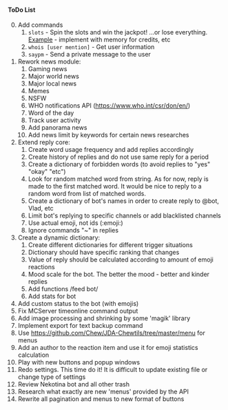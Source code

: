 #### ToDo List
0. Add commands
    1. `slots` - Spin the slots and win the jackpot! ...or lose everything. [Example](https://www.javacodegeeks.com/2014/08/programming-a-simple-slot-machine-game-using-java.html) - implement with memory for credits, etc
    1. `whois [user mention]` - Get user information
    1. `saypm` - Send a private message to the user
0. Rework news module:
    1. Gaming news
    1. Major world news
    1. Major local news
    1. Memes
    1. NSFW
    1. WHO notifications API (https://www.who.int/csr/don/en/)
    1. Word of the day
    1. Track user activity
    1. Add panorama news
    1. Add news limit by keywords for certain news researches
0. Extend reply core:
    1. Create word usage frequency and add replies accordingly
    1. Create history of replies and do not use same reply for a period
    1. Create a dictionary of forbidden words (to avoid replies to "yes" "okay" "etc")
    1. Look for random matched word from string. As for now, reply is made to the first matched word. It would be nice to reply to a random word from list of matched words.
    1. Create a dictionary of bot's names in order to create reply to @bot, Vlad, etc
    1. Limit bot's replying to specific channels or add blacklisted channels
    1. Use actual emoji, not ids (:emoji:)
    1. Ignore commands "~" in replies
0. Create a dynamic dictionary:
    1. Create different dictionaries for different trigger situations
    1. Dictionary should have specific ranking that changes
    1. Value of reply should be calculated according to amount of emoji reactions
    1. Mood scale for the bot. The better the mood - better and kinder replies
    1. Add functions /feed bot/
    1. Add stats for bot 
0. Add custom status to the bot (with emojis)
0. Fix MCServer timeonline command output
0. Add image processing and shrinking by some 'magik' library
0. Implement export for text backup command
0. Use https://github.com/Chew/JDA-Chewtils/tree/master/menu for menus
0. Add an author to the reaction item and use it for emoji statistics calculation
0. Play with new buttons and popup windows
0. Redo settings. This time do it! It is difficult to update existing file or change type of settings
0. Review Nekotina bot and all other trash
0. Research what exactly are new 'menus' provided by the API
0. Rewrite all pagination and menus to new format of buttons